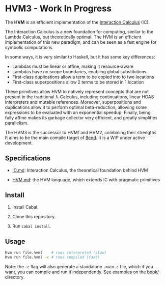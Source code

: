 # HVM3 - Work In Progress

The **HVM** is an efficient implementation of the [Interaction Calculus](https://github.com/VictorTaelin/Interaction-Calculus) (IC).

The Interaction Calculus is a new foundation for computing, similar to the
Lambda Calculus, but theoretically optimal. The HVM is an efficient
implementation of this new paradigm, and can be seen as a fast engine for
symbolic computations.

In some ways, it is very similar to Haskell, but it has some key differences:
- Lambdas must be linear or affine, making it resource-aware
- Lambdas have no scope boundaries, enabling global substitutions
- First-class duplications allow a term to be copied into to two locations
- First-class superpositions allow 2 terms to be stored in 1 location

These primitives allow HVM to natively represent concepts that are not present
in the traditional λ-Calculus, including continuations, linear HOAS interpreters
and mutable references. Moreover, superpositions and duplications allow it to
perform optimal beta-reduction, allowing some expressions to be evaluated with
an exponential speedup. Finally, being fully affine makes its garbage collector
very efficient, and greatly simplifies parallelism.

The HVM3 is the successor to HVM1 and HVM2, combining their strengths. It aims
to be the main compile target of [Bend](https://github.com/HigherOrderCO/Bend).
It is a WIP under active development.

## Specifications

- [IC.md](./IC.md): Interaction Calculus, the theoretical foundation behind HVM

- [HVM.md](./HVM.md): the HVM language, which extends IC with pragmatic primitives

## Install

1. Install Cabal.

3. Clone this repository.

3. Run `cabal install`.

## Usage

```bash
hvm run file.hvml    # runs interpreted (slow)
hvm run file.hvml -c # runs compiled (fast)
```

Note: the `-c` flag will also generate a standalone `.main.c` file, which if you
want, you can compile and run it independently. See examples on the [book/](book/) directory.
